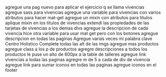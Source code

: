 agregue una pag nuevo para aplicar el ejercicio q se llama vivencias
agregue sass para vivencias 
agregue una variable para vivencias con varios atributos para hacer mat-get
agregue un mixin con atributos para titulos
aplique mixin en los titulos de vivencias
extendi las propiedades de las tarjetas de vivencias a los demas divs
agregue la descripcion de cada vivencia
hice otra variable para usar mat get pero con los botones
agregue descripcion en todas las paginas
Agregue varias veces mi palabra clave Centro Holistico
Complete todas las alt de las imgs
agregue mas productos
agregue class a los p de productos
agregre descripciones a todos los productos 
le puse un alto de 600px a la table de talleres
agregue link vivencias a todas las paginas
agregre m de 5 a cada de div de vivencia
agregue link para sumar iconos en todas las paginas
agregue iconos en el footer
